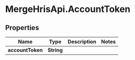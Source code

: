 # MergeHrisApi.AccountToken

## Properties

Name | Type | Description | Notes
------------ | ------------- | ------------- | -------------
**accountToken** | **String** |  | 


